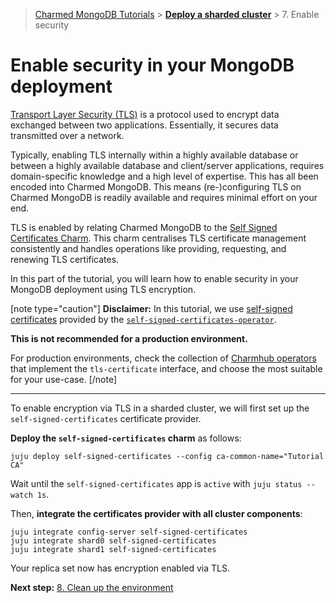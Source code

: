 > [Charmed MongoDB Tutorials](/t/8061) > [**Deploy a sharded cluster**](/t/13290) > 7. Enable security
# Enable security in your MongoDB deployment 

[Transport Layer Security (TLS)](https://en.wikipedia.org/wiki/Transport_Layer_Security) is a protocol used to encrypt data exchanged between two applications. Essentially, it secures data transmitted over a network.

Typically, enabling TLS internally within a highly available database or between a highly available database and client/server applications, requires domain-specific knowledge and a high level of expertise. This has all been encoded into Charmed MongoDB. This means (re-)configuring TLS on Charmed MongoDB is readily available and requires minimal effort on your end.

TLS is enabled by relating Charmed MongoDB to the [Self Signed Certificates Charm](https://charmhub.io/self-signed-certificates). This charm centralises TLS certificate management consistently and handles operations like providing, requesting, and renewing TLS certificates.

In this part of the tutorial, you will learn how to enable security in your MongoDB deployment using TLS encryption.

[note type="caution"]
**Disclaimer:** In this tutorial, we use [self-signed certificates](https://en.wikipedia.org/wiki/Self-signed_certificate) provided by the [`self-signed-certificates-operator`](https://github.com/canonical/self-signed-certificates-operator).

**This is not recommended for a production environment.**

For production environments, check the collection of [Charmhub operators](https://charmhub.io/?q=tls-certificates) that implement the `tls-certificate` interface, and choose the most suitable for your use-case.
[/note]

---

To enable encryption via TLS in a sharded cluster, we will first set up the `self-signed-certificates` certificate provider.

**Deploy the `self-signed-certificates` charm** as follows:
```shell
juju deploy self-signed-certificates --config ca-common-name="Tutorial CA"
```

Wait until the `self-signed-certificates` app is `active` with `juju status --watch 1s`.

Then, **integrate the certificates provider with all cluster components**:
```shell
juju integrate config-server self-signed-certificates
juju integrate shard0 self-signed-certificates
juju integrate shard1 self-signed-certificates
```

Your replica set now has encryption enabled via TLS.

<!--- <a href="#heading--disable-tls"><h2 id="heading--disable-tls">Disable TLS</h2></a>

-->

**Next step:** [8. Clean up the environment](/t/8627)